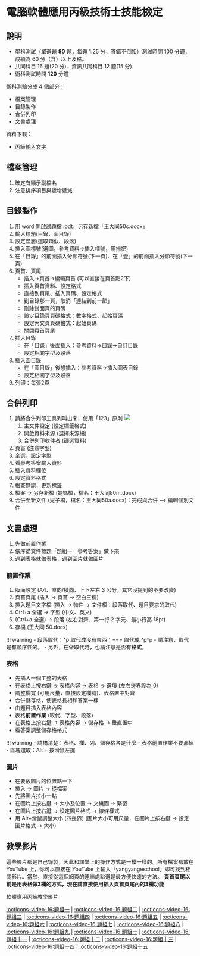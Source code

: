 # 電腦軟體應用丙級技術士技能檢定

## 說明

- 學科測試（單選題 **80** 題，每題 1.25 分，答錯不倒扣）測試時間 100 分鐘，成績為 60 分（含）以上及格。
- 共同科目 16 題(20 分)、資訊共同科目 12 題(15 分)
- 術科測試時間 **120** 分鐘

術科測驗分成 4 個部分：

- 檔案管理
- 目錄製作
- 合併列印
- 文書處理

資料下載：

- [丙級輸入文字](./input_data.txt)

## 檔案管理

1. 確定有顯示副檔名
2. 注意排序項目與遞增遞減

## 目錄製作

1. 用 word 開啟試題檔 .odt，另存新檔「王大同50c.docx」
2. 輸入標題(目錄、圖目錄)
3. 設定階層(選取類似、段落)
4. 插入圖標號(選圖，參考資料->插入標號，用掃把)
5. 在「目錄」的前面插入分節符號(下一頁)、在「壹」的前面插入分節符號(下一頁)
6. 頁首、頁尾
    - 插入->頁首->編輯頁首  (可以直接在頁首點2下)
    - 插入頁首資料、設定格式
    - 直接到頁尾、插入頁碼、設定格式
    - 到目錄那一頁，取消「連結到前一節」
    - 刪除封面頁的頁碼
    - 設定目錄頁頁碼格式：數字格式、起始頁碼
    - 設定內文頁頁碼格式：起始頁碼
    - 關閉頁首頁尾
8. 插入目錄
    - 在「目錄」後面插入：參考資料->目錄->自訂目錄
    - 設定相關字型及段落
9. 插入圖目錄
    - 在「圖目錄」後想插入：參考資料->插入圖表目錄
    - 設定相關字型及段落
10. 列印：每張2頁

## 合併列印

1. 請將合併列印工具列叫出來，使用「123」原則
   ![](https://i.imgur.com/PTMMtpX.png)
   1. 主文件設定 (設定標籤格式)
   2. 開啟資料來源 (選擇來源檔)
   3. 合併列印收件者 (篩選資料)
2. 頁首 (注意字型)
3. 全選，設定字型
4. 看參考答案輸入資料
5. 插入資料欄位
6. 設定資料格式
7. 檢查無誤，更新標籤
8. 檔案 → 另存新檔 (媽媽檔，檔名：王大同50m.docx)
9. 合併至新文件 (兒子檔，檔名：王大同50a.docx)：完成與合併 –> 編輯個別文件

## 文書處理

1. 先做[前置作業](#前置作業)
2. 依序從文件標題「題組一　參考答案」做下來
3. 遇到表格就做[表格](#表格)，遇到圖片就做[圖片](#圖片)

### 前置作業

1. 版面設定 (A4、直向/橫向、上下左右 3 公分，其它沒提到的不要改變)
2. 頁首頁尾 (插入 → 頁首 → 空白三欄)
3. 插入題目文字檔 (插入 → 物件 → 文件檔：段落取代、題目要求的取代)
4. Ctrl+a 全選 → 字型 (中文、英文)
5. (Ctrl+a 全選) → 段落 (左右對齊、第一行 2 字元、最小行高 18pt)
6. 存檔 (王大同 50.docx)

!!! warning
    - 段落取代：^p 取代成沒有東西；=== 取代成 \^p^p
    - 請注意，取代是有順序性的。
    - 另外，在做取代時，也請注意是否有**格式**。

### 表格

- 先插入一個工整的表格
- 在表格上按右鍵 → 表格內容 → 表格 → 選項 (左右邊界設為 0)
- 調整欄寬 (可用尺量，直接設定欄寬)、表格置中對齊
- 合併儲存格，使表格長相和答案一樣
- 由題目插入表格內容
- 表格**前置作業** (取代、字型、段落)
- 在表格上按右鍵 → 表格內容 → 儲存格 → 垂直置中
- 看答案調整儲存格格式

!!! warning
    - 請搞清楚：表格、欄、列、儲存格各是什麼
    - 表格前置作業不要漏掉
    - 區塊選取：Alt + 按滑鼠左鍵

### 圖片

- 在要放圖片的位置點一下
- 插入 → 圖片 → 從檔案
- 先將圖片拉小一點
- 在圖片上按右鍵 → 大小及位置 → 文繞圖 → 緊密
- 在圖片上按右鍵 → 設定圖片格式 → 線條樣式
- 用 Alt+滑鼠調整大小 (四邊界) (圖片大小可用尺量，在圖片上按右鍵 → 設定圖片格式 → 大小)

## 教學影片

這些影片都是自己錄製，因此和課堂上的操作方式是一模一樣的。所有檔案都放在 YouTube 上，你可以直接在 YouTube 上輸入「yangyangeschool」即可找到相關影片。當然，直接從這個網頁的連結處點選是最方便快速的方法。
**頁首頁尾以前是用表格做3欄的方式，現在請直接使用插入頁首頁尾內的3欄功能**

軟體應用丙級教學影片

[:octicons-video-16:題組一](http://www.youtube.com/playlist?list=PLcEm9lBAgt1yjGnlh03S4TAPDT832ZADG)
| [:octicons-video-16:題組二](http://www.youtube.com/playlist?list=PLcEm9lBAgt1xYA3W1rXHmx_ClHNh8KIUj)
| [:octicons-video-16:題組三](http://www.youtube.com/playlist?list=PLcEm9lBAgt1xqsoEtBPRDgjH3_jwZTlMC)
| [:octicons-video-16:題組四](http://www.youtube.com/playlist?list=PLcEm9lBAgt1wrAze3s6edXEnlNVrEqg5r)
| [:octicons-video-16:題組五](http://www.youtube.com/playlist?list=PLcEm9lBAgt1z_hjzg8N9lXw5TZGgwldFv)
| [:octicons-video-16:題組六](http://www.youtube.com/playlist?list=PLcEm9lBAgt1yTv7SLTps_hQnNfqc522z6)
| [:octicons-video-16:題組七](http://www.youtube.com/playlist?list=PLcEm9lBAgt1yFvt6Bg9NQHQIIIMBXI_9H)
| [:octicons-video-16:題組八](http://www.youtube.com/playlist?list=PLcEm9lBAgt1wlMrSr1GrzmMJWLji2XMh0)
| [:octicons-video-16:題組九](http://www.youtube.com/playlist?list=PLcEm9lBAgt1yiLMGIVgMWjOZeWzOU_uQg)
| [:octicons-video-16:題組十](https://www.youtube.com/playlist?list=PLcEm9lBAgt1wgG948vuIwG9b5cGwXMsS-)
| [:octicons-video-16:題組十一](http://www.youtube.com/playlist?list=PLcEm9lBAgt1xz3m01eEVnFKHbZ2s_XBGF)
| [:octicons-video-16:題組十二](http://www.youtube.com/playlist?list=PLcEm9lBAgt1wobNwJW44I9fVkaDABZmcY)
| [:octicons-video-16:題組十三](http://www.youtube.com/playlist?list=PLcEm9lBAgt1xoKy7lMysi92QFls_Mg7De)
| [:octicons-video-16:題組十四](http://www.youtube.com/playlist?list=PLcEm9lBAgt1yz0P3xjwjL4LWX5I55-KPm)
| [:octicons-video-16:題組十五](http://www.youtube.com/playlist?list=PLcEm9lBAgt1w_vY2z3GB3FufTsTE6zliS)
